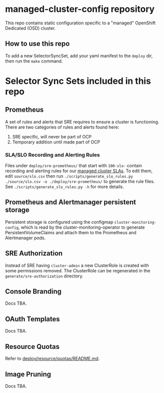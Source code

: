 # managed-cluster-config repository

This repo contains static configuration specific to a "managed" OpenShift Dedicated (OSD) cluster.

## How to use this repo

To add a new SelectorSyncSet, add your yaml manifest to the `deploy` dir, then run the `make` command.

# Selector Sync Sets included in this repo

## Prometheus

A set of rules and alerts that SRE requires to ensure a cluster is functioning.  There are two categories of rules and alerts found here:

1. SRE specific, will never be part of OCP
2. Temporary addition until made part of OCP

### SLA/SLO Recording and Alerting Rules
Files under `deploy/sre-prometheus/` that start with `100-slo-` contain recording and alerting rules for our [managed cluster SLAs](https://mojo.redhat.com/docs/DOC-1189726). To edit them, edit `source/slo.csv` then run `./scripts/generate_slo_rules.py ./source/slo.csv -o ./deploy/sre-prometheus/` to generate the rule files. See `./scripts/generate_slo_rules.py -h` for more details.

## Prometheus and Alertmanager persistent storage

Persistent storage is configured using the configmap `cluster-monitoring-config`, which is read by the cluster-monitoring-operator to generate PersistentVolumeClaims and attach them to the Prometheus and Alertmanager pods.

## SRE Authorization

Instead of SRE having `cluster-admin` a new ClusterRole is created with some permissions removed.  The ClusterRole can be regenerated in the `generate/sre-authorization` directory.

## Console Branding

Docs TBA.

## OAuth Templates

Docs TBA.

## Resource Quotas

Refer to [deploy/resource/quotas/README.md](deploy/resource/quotas/README.md).

## Image Pruning

Docs TBA.
